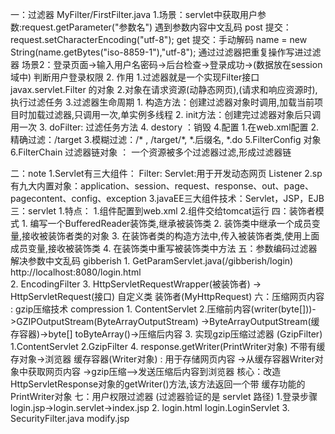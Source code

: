 一：过滤器 MyFilter/FirstFilter.java
    1.场景：servlet中获取用户参数:request.getParameter("参数名")
         遇到参数内容中文乱码
         post 提交：request.setCharacterEncoding("utf-8");
         get 提交：手动解码 name = new String(name.getBytes("iso-8859-1"),"utf-8");
         通过过滤器把重复操作写进过滤器
        场景2：登录页面->输入用户名密码->后台检查->登录成功->(数据放在session域中)
            判断用户登录权限
    2. 作用
        1.过滤器就是一个实现Filter接口 javax.servlet.Filter 的对象
        2.对象在请求资源(动静态网页),(请求和响应资源时),执行过滤任务
    3.过滤器生命周期
        1. 构造方法：创建过滤器对象时调用,加载当前项目时加载过滤器,只调用一次,单实例多线程
        2. init方法：创建完过滤器对象后只调用一次
        3. doFilter: 过滤任务方法
        4. destory ：销毁
    4.配置
        1.在web.xml配置
        2.精确过滤：/target
        3.模糊过滤：/* , /target/*, *.后缀名, *.do
    5.FilterConfig 对象
    6.FilterChain 过滤器链对象 ： 一个资源被多个过滤器过滤,形成过滤器链
        

二：note
    1.Servlet有三大组件：
        Filter:
        Servlet:用于开发动态网页
        Listener
    2.sp有九大内置对象：application、session、request、response、out、page、pagecontent、config、exception
    3.javaEE三大组件技术：Servlet，JSP，EJB
三：servlet
    1.特点：
        1.组件配置到web.xml
        2.组件交给tomcat运行
四：装饰者模式
    1. 编写一个BufferedReader装饰类,继承被装饰类
    2. 装饰类中继承一个成员变量,接收被装饰者类的对象
    3. 在装饰者类的构造方法中,传入被装饰者类,使用上面成员变量,接收被装饰类
    4. 在装饰类中重写被装饰类中方法
五：参数编码过滤器解决参数中文乱码 gibberish
    1. GetParamServlet.java(/gibberish/login)  http://localhost:8080/login.html  
    2. EncodingFilter
    3. HttpServletRequestWrapper(被装饰者) -> HttpServletRequest(接口)
        自定义类 装饰者(MyHttpRequest)
六：压缩网页内容 : gzip压缩技术  compression
    1. ContentServlet
    2.压缩前内容(writer(byte[]))->GZIPOutputStream(ByteArrayOutputStream)
        ->ByteArrayOutputStream(缓存容器)->byte[] toByteArray()->压缩后内容
    3. 实现gzip压缩过滤器 (GzipFilter)
        1.ContentServlet
        2.GzipFilter
    4. response.getWriter(PrintWriter对象) 不带有缓存对象->浏览器
        缓存容器(Writer对象) : 用于存储网页内容 ->从缓存容器Writer对象中获取网页内容
        ->gzip压缩—>发送压缩后内容到浏览器
        核心：改造HttpServletResponse对象的getWriter()方法,该方法返回一个带
                缓存功能的PrintWriter对象
七：用户权限过滤器  (过滤器验证的是 servlet 路径)
    1.登录步骤 login.jsp->login.servlet->index.jsp
    2. login.html login.LoginServlet
    3. SecurityFilter.java  modify.jsp
